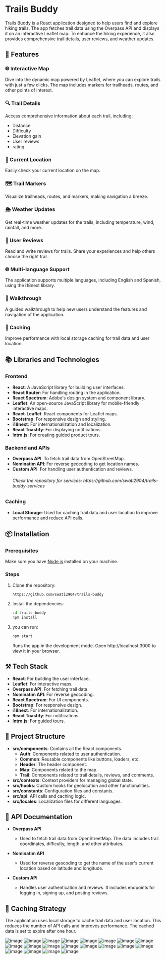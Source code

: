 # Trails Buddy

Trails Buddy is a React application designed to help users find and explore hiking trails. The app fetches trail data using the Overpass API and displays it on an interactive Leaflet map. To enhance the hiking experience, it also provides comprehensive trail details, user reviews, and weather updates.

##  🚀 Features

### 🌐 Interactive Map

Dive into the dynamic map powered by Leaflet, where you can explore trails with just a few clicks. The map includes markers for trailheads, routes, and other points of interest.

### 🔍 Trail Details

Access comprehensive information about each trail, including:
- Distance
- Difficulty
- Elevation gain
- User reviews
- rating

### 📍 Current Location
Easily check your current location on the map.

### 🗺️ Trail Markers
 
Visualize trailheads, routes, and markers, making navigation a breeze.

### 🌦️ Weather Updates
Get real-time weather updates for the trails, including temperature, wind, rainfall, and more.

### 📝 User Reviews
Read and write reviews for trails. Share your experiences and help others choose the right trail.

### 🌐 Multi-language Support
The application supports multiple languages, including English and Spanish, using the i18next library.

### 🧭 Walkthrough
A guided walkthrough to help new users understand the features and navigation of the application.

### 💾 Caching
Improve performance with local storage caching for trail data and user location.


## 📚 Libraries and Technologies

### Frontend
- **React**: A JavaScript library for building user interfaces.
- **React Router**: For handling routing in the application.
- **React Spectrum**: Adobe's design system and component library.
- **Leaflet**: An open-source JavaScript library for mobile-friendly interactive maps.
- **React-Leaflet**: React components for Leaflet maps.
- **Bootstrap**: For responsive design and styling.
- **i18next**: For internationalization and localization.
- **React Toastify**: For displaying notifications.
- **Intro.js**: For creating guided product tours.

### Backend and APIs
- **Overpass API**: To fetch trail data from OpenStreetMap.
- **Nominatim API**: For reverse geocoding to get location names.
- **Custom API**: For handling user authentication and reviews.
  <h6> Check the repository for services: https://github.com/swati2904/trails-buddy-services </h6>

### Caching
- **Local Storage**: Used for caching trail data and user location to improve performance and reduce API calls.

## 📦 Installation

### Prerequisites

Make sure you have [Node.js](https://nodejs.org/) installed on your machine.

### Steps

1. Clone the repository:
   ```sh
   https://github.com/swati2904/trails-buddy
   ```
2. Install the dependencies:
    ```sh
    cd trails-buddy
    npm install
    ```
3. you can run:
    ```sh
    npm start
    ```
    Runs the app in the development mode.
    Open http://localhost:3000 to view it in your browser.

## ⚒️ Tech Stack
- **React**: For building the user interface.
- **Leaflet**: For interactive maps.
- **Overpass API**: For fetching trail data.
- **Nominatim API**: For reverse geocoding.
- **React Spectrum**: For UI components.
- **Bootstrap**: For responsive design.
- **i18next**: For internationalization.
- **React Toastify**: For notifications.
- **Intro.js**: For guided tours.

## 📂 Project Structure
- **src/components**: Contains all the React components.
  - **Auth**: Components related to user authentication.
  - **Common**: Reusable components like buttons, loaders, etc.
  - **Header**: The header component.
  - **Map**: Components related to the map.
  - **Trail**: Components related to trail details, reviews, and comments.
- **src/contexts**: Context providers for managing global state.
- **src/hooks**: Custom hooks for geolocation and other functionalities.
- **src/constants**: Configuration files and constants.
- **src/api**: API calls and caching logic.
- **src/locales**: Localization files for different languages.

## 📜 API Documentation
- **Overpass API**
  - Used to fetch trail data from OpenStreetMap. The data includes trail coordinates, difficulty, length, and other attributes.

- **Nominatim API**
  - Used for reverse geocoding to get the name of the user's current location based on latitude and longitude.

- **Custom API**
  - Handles user authentication and reviews. It includes endpoints for logging in, signing up, and posting reviews.

## 💾 Caching Strategy
The application uses local storage to cache trail data and user location. This reduces the number of API calls and improves performance. The cached data is set to expire after one hour.

![image](https://github.com/user-attachments/assets/590e5902-ae36-4ca7-9817-b1c236925906)
![image](https://github.com/user-attachments/assets/dc7f4a4c-248c-4c93-81f3-37a03ee03271)
![image](https://github.com/user-attachments/assets/40df6832-c663-4703-8ac7-2c60267faadc)
![image](https://github.com/user-attachments/assets/bc8666e1-00ec-4f1c-80bc-cb06d639c2b1)
![image](https://github.com/user-attachments/assets/6771d0ff-1df6-4746-b874-6bf2b293f42f)
![image](https://github.com/user-attachments/assets/d1acb032-46c6-4f9a-98ff-609be53d0d49)
![image](https://github.com/user-attachments/assets/a3f37292-74f6-4780-8dc5-aacc6b7ed3d6)
![image](https://github.com/user-attachments/assets/fdd41286-d5c2-472a-a3e5-3e4c788199f7)
![image](https://github.com/user-attachments/assets/8c3646bd-5efd-43f8-84fa-f3daf69bfc3a)
![image](https://github.com/user-attachments/assets/7aed6afe-32c9-45cb-b459-fbf4bb5c0986)
![image](https://github.com/user-attachments/assets/c05c2f2c-dcce-4f32-a155-c1a74fc81693)
![image](https://github.com/user-attachments/assets/ee39a130-4a9b-4ab2-aa1a-33b247971c0f)
![image](https://github.com/user-attachments/assets/7389e4d3-6fed-463e-bf57-4bc3172db6d2)
![image](https://github.com/user-attachments/assets/c676afd4-caaa-4082-bea4-cb03280589a1)
![image](https://github.com/user-attachments/assets/79c0ee54-ef01-44be-be44-325740a0c305)
![image](https://github.com/user-attachments/assets/8ef7abf1-7d19-491d-89c4-92bb3fd544c1)
![image](https://github.com/user-attachments/assets/b9bd276a-9c95-4ec6-b7e5-d656fc3da00b)
![image](https://github.com/user-attachments/assets/472caa7c-c605-44b4-8c1b-8eb9403b1500)
![image](https://github.com/user-attachments/assets/e85f5df8-6f83-4119-8af6-27500479f515)
![image](https://github.com/user-attachments/assets/9c55f608-e97c-44e8-b5be-cc3017ab2d6d)


